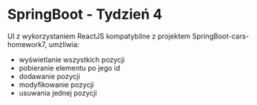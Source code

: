 # SpringBoot - Tydzień 4
UI z wykorzystaniem ReactJS kompatybilne z projektem SpringBoot-cars-homework7, umżliwia:
- wyświetlanie wszystkich pozycji
- pobieranie elementu po jego id
- dodawanie pozycji
- modyfikowanie pozycji
- usuwania jednej pozycji
